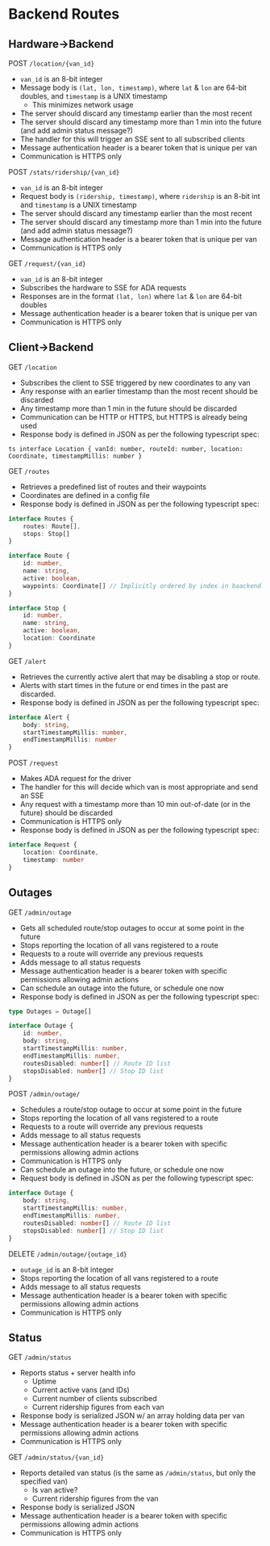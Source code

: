 # Backend Routes

## Hardware->Backend

POST `/location/{van_id}`

- `van_id` is an 8-bit integer
- Message body is `(lat, lon, timestamp)`, where `lat` & `lon` are 64-bit doubles,
  and `timestamp` is a UNIX timestamp
  - This minimizes network usage
- The server should discard any timestamp earlier than the most recent
- The server should discard any timestamp more than 1 min into the future
  (and add admin status message?)
- The handler for this will trigger an SSE sent to all subscribed clients
- Message authentication header is a bearer token that is unique per van
- Communication is HTTPS only

POST `/stats/ridership/{van_id}`

- `van_id` is an 8-bit integer
- Request body is `(ridership, timestamp)`, where `ridership` is an 8-bit int
  and `timestamp` is a UNIX timestamp
- The server should discard any timestamp earlier than the most recent
- The server should discard any timestamp more than 1 min into the future
  (and add admin status message?)
- Message authentication header is a bearer token that is unique per van
- Communication is HTTPS only

GET `/request/{van_id}`

- `van_id` is an 8-bit integer
- Subscribes the hardware to SSE for ADA requests
- Responses are in the format `(lat, lon)` where `lat` & `lon` are 64-bit doubles
- Message authentication header is a bearer token that is unique per van
- Communication is HTTPS only

## Client->Backend

GET `/location`

- Subscribes the client to SSE triggered by new coordinates to any van
- Any response with an earlier timestamp than the most recent should be discarded
- Any timestamp more than 1 min in the future should be discarded
- Communication can be HTTP or HTTPS, but HTTPS is already being used
- Response body is defined in JSON as per the following typescript spec:

``ts
interface Location {
    vanId: number,
    routeId: number,
    location: Coordinate,
    timestampMillis: number
}
``

GET `/routes`

- Retrieves a predefined list of routes and their waypoints
- Coordinates are defined in a config file
- Response body is defined in JSON as per the following typescript spec:

```typescript
interface Routes {
    routes: Route[],
    stops: Stop[]
}

interface Route {
    id: number,
    name: string,
    active: boolean,
    waypoints: Coordinate[] // Implicitly ordered by index in baackend
}

interface Stop {
    id: number,
    name: string,
    active: boolean,
    location: Coordinate
}
```

GET `/alert`

- Retrieves the currently active alert that may be disabling a stop or route.
- Alerts with start times in the future or end times in the past are discarded.
- Response body is defined in JSON as per the following typescript spec:

```typescript
interface Alert {
    body: string,
    startTimestampMillis: number,
    endTimestampMillis: number
}
```

POST `/request`

- Makes ADA request for the driver
- The handler for this will decide which van is most appropriate and send an SSE
- Any request with a timestamp more than 10 min out-of-date (or in the future)
  should be discarded
- Communication is HTTPS only
- Response body is defined in JSON as per the following typescript spec:

```typescript
interface Request {
    location: Coordinate,
    timestamp: number
}
```

## Outages

GET `/admin/outage`

- Gets all scheduled route/stop outages to occur at some point in the future
- Stops reporting the location of all vans registered to a route
- Requests to a route will override any previous requests
- Adds message to all status requests
- Message authentication header is a bearer token with specific permissions
  allowing admin actions
- Can schedule an outage into the future, or schedule one now
- Response body is defined in JSON as per the following typescript spec:

```typescript
type Outages = Outage[]

interface Outage {
    id: number,
    body: string,
    startTimestampMillis: number,
    endTimestampMillis: number,
    routesDisabled: number[] // Route ID list
    stopsDisabled: number[] // Stop ID list
}
```

POST `/admin/outage/`

- Schedules a route/stop outage to occur at some point in the future
- Stops reporting the location of all vans registered to a route
- Requests to a route will override any previous requests
- Adds message to all status requests
- Message authentication header is a bearer token with specific permissions
  allowing admin actions
- Communication is HTTPS only
- Can schedule an outage into the future, or schedule one now
- Request body is defined in JSON as per the following typescript spec:

```typescript
interface Outage {
    body: string,
    startTimestampMillis: number,
    endTimestampMillis: number,
    routesDisabled: number[] // Route ID list
    stopsDisabled: number[] // Stop ID list
}
```

DELETE `/admin/outage/{outage_id}`

- `outage_id` is an 8-bit integer
- Stops reporting the location of all vans registered to a route
- Adds message to all status requests
- Message authentication header is a bearer token with specific permissions
  allowing admin actions
- Communication is HTTPS only

## Status

GET `/admin/status`

- Reports status + server health info
  - Uptime
  - Current active vans (and IDs)
  - Current number of clients subscribed
  - Current ridership figures from each van
- Response body is serialized JSON w/ an array holding data per van
- Message authentication header is a bearer token with specific permissions
  allowing admin actions
- Communication is HTTPS only

GET `/admin/status/{van_id}`

- Reports detailed van status
  (is the same as `/admin/status`, but only the specified van)
  - Is van active?
  - Current ridership figures from the van
- Response body is serialized JSON
- Message authentication header is a bearer token with specific permissions
  allowing admin actions
- Communication is HTTPS only

